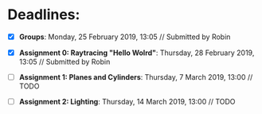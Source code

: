 # Deadlines:

- [x] **Groups**: Monday, 25 February 2019, 13:05 // Submitted by Robin
- [x] **Assignment 0: Raytracing "Hello Wolrd"**: Thursday, 28 February 2019, 13:05 // Submitted by Robin
- [ ] **Assignment 1: Planes and Cylinders**: Thursday, 7 March 2019, 13:00 // TODO
- [ ] **Assignment 2: Lighting**: Thursday, 14 March 2019, 13:00 // TODO



